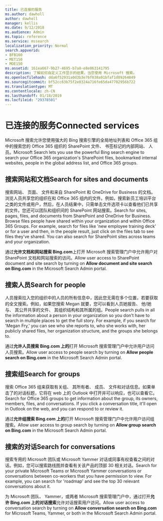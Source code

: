 ```yaml
---
title: 已连接的服务
ms.author: dawholl
author: dawholl
manager: kellis
ms.date: 9/12/2018
ms.audience: Admin
ms.topic: reference
ms.service: mssearch
localization_priority: Normal
search.appverid:
- BFB160
- MET150
- MOE150
ms.assetid: 161ea667-9b27-4695-b7a8-e8e063141795
description: 了解如何自定义工作显示的结果，当您使用 Microsoft 搜索。
ms.openlocfilehash: dda6f52931a0d3b3e76f038a91bfaf1d09264849
ms.sourcegitcommit: bf52cc63b75f2e0324a716fe65da47702956b722
ms.translationtype: MT
ms.contentlocale: zh-CN
ms.lasthandoff: 01/18/2019
ms.locfileid: "29378501"
---
```

# <a name="connected-services"></a><span data-ttu-id="f49ba-103">已连接的服务</span><span class="sxs-lookup"><span data-stu-id="f49ba-103">Connected services</span></span>

<span data-ttu-id="f49ba-104">Microsoft 搜索允许您使用强大的 Bing 搜索引擎的全局地址列表和 Office 365 组中的搜索您的 Office 365 组织的 SharePoint 文件、 书签标记的内部网站、 人员。</span><span class="sxs-lookup"><span data-stu-id="f49ba-104">Microsoft Search lets you use the powerful Bing search engine to search your Office 365 organization's SharePoint files, bookmarked internal websites, people in the global address list, and Office 365 groups.</span></span>
  
## <a name="search-for-sites-and-documents"></a><span data-ttu-id="f49ba-105">搜索网站和文档</span><span class="sxs-lookup"><span data-stu-id="f49ba-105">Search for sites and documents</span></span>

<span data-ttu-id="f49ba-p101">搜索网站、 页面、 文件和来自 SharePoint 和 OneDrive for Business 的文档。浏览人员共享您的组织在和 Office 365 组内的文件。例如，搜索新员工培训平台之类的文件或用户，然后，在人员结果中，只需单击文件选项卡以查看他们已共享的文件。您还可以团队和组织间的 SharePoint 网站搜索。</span><span class="sxs-lookup"><span data-stu-id="f49ba-p101">Search for sites, pages, files, and documents from SharePoint and OneDrive for Business. Browse files people have shared within your organization and within Office 365 Groups. For example, search for files like 'new employee training deck' or for a user and then, in the people result, just click on the files tab to see files they've shared. You can also search for SharePoint sites across teams and your organization.</span></span>
  
<span data-ttu-id="f49ba-110">通过**允许文档和网站搜索 Bing.com**上打开 Microsoft 搜索管理门户中允许用户对 SharePoint 文档和网站搜索的访问。</span><span class="sxs-lookup"><span data-stu-id="f49ba-110">Allow user access to SharePoint document and site search by turning on **Allow document and site search on Bing.com** in the Microsoft Search Admin portal.</span></span> 
  
## <a name="search-for-people"></a><span data-ttu-id="f49ba-111">搜索人员</span><span class="sxs-lookup"><span data-stu-id="f49ba-111">Search for people</span></span>

<span data-ttu-id="f49ba-p102">人员搜索拉入您的组织中的人员的所有信息中，因此您无需在多个位置，若要获取的全文搜索。例如，如果您搜索 Megan 就要，您可以看到人员她报告、 他/她与、 其公开共享的文件、 其组织结构和其所属的组。</span><span class="sxs-lookup"><span data-stu-id="f49ba-p102">People search pulls in all the information about a person in your organization so you don't have to search in multiple places to get the full story. For example, if you search for 'Megan Fry,' you can see who she reports to, who she works with, her publicly shared files, her organization structure, and the groups she belongs to.</span></span>
  
<span data-ttu-id="f49ba-114">通过**允许人员搜索 Bing.com 上的**打开 Microsoft 搜索管理门户中允许用户访问人员搜索。</span><span class="sxs-lookup"><span data-stu-id="f49ba-114">Allow user access to people search by turning on **Allow people search on Bing.com** in the Microsoft Search Admin portal.</span></span> 
  
## <a name="search-for-groups"></a><span data-ttu-id="f49ba-115">搜索组</span><span class="sxs-lookup"><span data-stu-id="f49ba-115">Search for groups</span></span>

<span data-ttu-id="f49ba-p103">搜索 Office 365 组来获取有关组、 其所有者、 成员、 文件和对话信息。如果单击了的对话标题，它将在 web 上的 Outlook 中打开并可以响应，也可以查看它。</span><span class="sxs-lookup"><span data-stu-id="f49ba-p103">Search for Office 365 groups to get information about the group, its owners, members, files, and conversations. If you click a conversation title, it'll open in Outlook on the web, and you can respond to or review it.</span></span>
  
<span data-ttu-id="f49ba-118">通过**允许组搜索 Bing.com 上的**打开 Microsoft 搜索管理门户中允许用户访问组搜索。</span><span class="sxs-lookup"><span data-stu-id="f49ba-118">Allow user access to group search by turning on **Allow group search on Bing.com** in the Microsoft Search Admin portal.</span></span> 
  
## <a name="search-for-conversations"></a><span data-ttu-id="f49ba-119">搜索的对话</span><span class="sxs-lookup"><span data-stu-id="f49ba-119">Search for conversations</span></span>

<span data-ttu-id="f49ba-p104">搜索专用的 Microsoft 团队或 Microsoft Yammer 对话或同事有权查看之间的对话。例如，您可以搜索路线图并查看有关该产品的顶部 30 相关对话。</span><span class="sxs-lookup"><span data-stu-id="f49ba-p104">Search for your private Microsoft Teams or Microsoft Yammer conversations or conversations between co-workers that you have permission to view. For example, you can search for 'roadmap' and see the top 30 relevant conversations about it.</span></span>
  
<span data-ttu-id="f49ba-122">为 Microsoft 团队、 Yammer，或两者 Microsoft 搜索管理门户中，通过打开**允许 Bing.com 上的对话搜索**允许对话搜索用户访问。</span><span class="sxs-lookup"><span data-stu-id="f49ba-122">Allow user access to conversation search by turning on **Allow conversation search on Bing.com** for Microsoft Teams, Yammer, or both in the Microsoft Search Admin portal.</span></span> 

  

